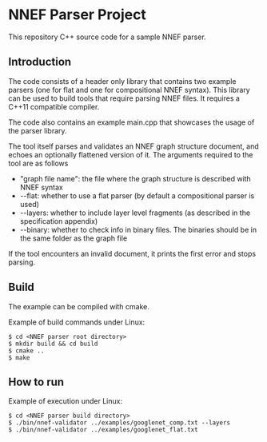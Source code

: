 NNEF Parser Project
==========================

This repository C++ source code for a sample NNEF parser.

Introduction
------------

The code consists of a header only library that contains two example parsers (one for
flat and one for compositional NNEF syntax). This library can be used to build tools
that require parsing NNEF files. It requires a C++11 compatible compiler.

The code also contains an example main.cpp that showcases the usage of the parser library.

The tool itself parses and validates an NNEF graph structure document, and echoes an
optionally flattened version of it. The arguments required to the tool are as follows
* "graph file name": the file where the graph structure is described with NNEF syntax
* --flat: whether to use a flat parser (by default a compositional parser is used)
* --layers: whether to include layer level fragments (as described in the specification appendix)
* --binary: whether to check info in binary files. The binaries should be in the same folder as the graph file

If the tool encounters an invalid document, it prints the first error and stops parsing.


Build
-----

The example can be compiled with cmake.

Example of build commands under Linux:
````
$ cd <NNEF parser root directory>
$ mkdir build && cd build
$ cmake ..
$ make
````

How to run
----------

Example of execution under Linux:
````
$ cd <NNEF parser build directory>
$ ./bin/nnef-validator ../examples/googlenet_comp.txt --layers
$ ./bin/nnef-validator ../examples/googlenet_flat.txt
````
